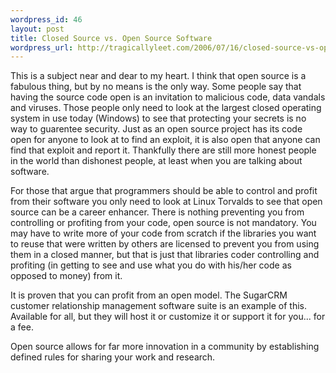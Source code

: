 ```yaml
--- 
wordpress_id: 46
layout: post
title: Closed Source vs. Open Source Software
wordpress_url: http://tragicallyleet.com/2006/07/16/closed-source-vs-open-source-software/
---
```

This is a subject near and dear to my heart.  I think that open source is a fabulous thing, but by no means is the only way.  Some people say that having the source code open is an invitation to malicious code, data vandals and viruses.  Those people only need to look at the largest closed operating system in use today (Windows) to see that protecting your secrets is no way to guarentee security.  Just as an open source project has its code open for anyone to look at to find an exploit, it is also open that anyone can find that exploit and report it.  Thankfully there are still more honest people in the world than dishonest people, at least when you are talking about software.

For those that argue that programmers should be able to control and profit from their software you only need to look at Linux Torvalds to see that open source can be a career enhancer.  There is nothing preventing you from controlling or profiting from your code, open source is not mandatory.  You may have to write more of your code from scratch if the libraries you want to reuse that were written by others are licensed to prevent you from using them in a closed manner, but that is just that libraries coder controlling and profiting (in getting to see and use what you do with his/her code as opposed to money) from it.

It is proven that you can profit from an open model.  The SugarCRM customer relationship management software suite is an example of this.  Available for all, but they will host it or customize it or support it for you... for a fee.

Open source allows for far more innovation in a community by establishing defined rules for sharing your work and research.
